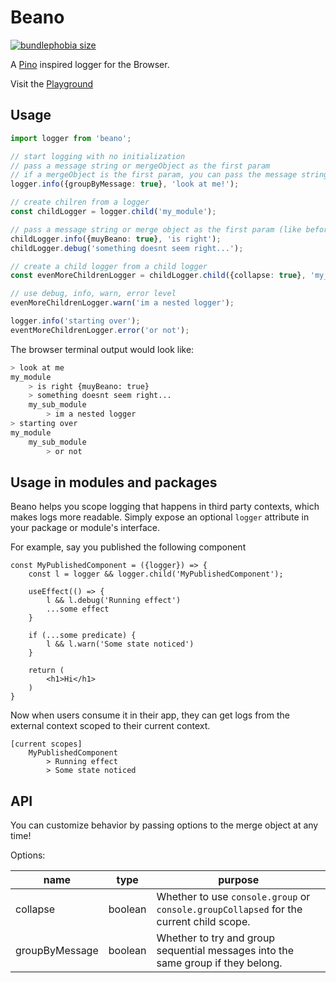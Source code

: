 # Beano

[![bundlephobia size](https://badgen.net/bundlephobia/minzip/beano)](https://bundlephobia.com/result?p=beano)


A [Pino](https://github.com/pinojs/pino) inspired logger for the Browser.

Visit the [Playground](https://erhathaway.github.io/beano/)

## Usage

```typescript
import logger from 'beano';

// start logging with no initialization
// pass a message string or mergeObject as the first param
// if a mergeObject is the first param, you can pass the message string as the second param
logger.info({groupByMessage: true}, 'look at me!');

// create chilren from a logger
const childLogger = logger.child('my_module');

// pass a message string or merge object as the first param (like before!)
childLogger.info({muyBeano: true}, 'is right');
childLogger.debug('something doesnt seem right...');

// create a child logger from a child logger
const evenMoreChildrenLogger = childLogger.child({collapse: true}, 'my_sub_module');

// use debug, info, warn, error level
evenMoreChildrenLogger.warn('im a nested logger');

logger.info('starting over');
eventMoreChildrenLogger.error('or not');
```

The browser terminal output would look like:

```bash
> look at me
my_module
    > is right {muyBeano: true}
    > something doesnt seem right...
    my_sub_module
        > im a nested logger
> starting over
my_module
    my_sub_module
        > or not
```

## Usage in modules and packages

Beano helps you scope logging that happens in third party contexts, which makes logs more readable. Simply expose an optional `logger` attribute in your package or module's interface. 

For example, say you published the following component
```
const MyPublishedComponent = ({logger}) => {
    const l = logger && logger.child('MyPublishedComponent');
    
    useEffect(() => {
        l && l.debug('Running effect')
        ...some effect
    }
    
    if (...some predicate) {
        l && l.warn('Some state noticed')
    }
    
    return (
        <h1>Hi</h1>
    )
}
```

Now when users consume it in their app, they can get logs from the external context scoped to their current context.

```shell
[current scopes]
    MyPublishedComponent
        > Running effect
        > Some state noticed

```

## API

You can customize behavior by passing options to the merge object at any time!

Options:

| name           | type    | purpose                                                                                 |
| -------------- | ------- | --------------------------------------------------------------------------------------- |
| collapse       | boolean | Whether to use `console.group` or `console.groupCollapsed` for the current child scope. |
| groupByMessage | boolean | Whether to try and group sequential messages into the same group if they belong.        |

